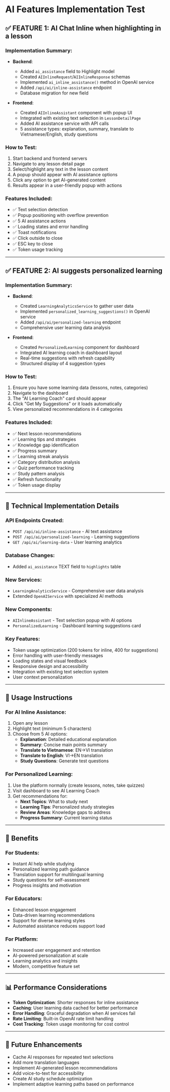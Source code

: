 # AI Features Implementation Test

## ✅ FEATURE 1: AI Chat Inline when highlighting in a lesson

### Implementation Summary:
- **Backend**: 
  - Added `ai_assistance` field to Highlight model
  - Created `AIInlineRequest`/`AIInlineResponse` schemas
  - Implemented `ai_inline_assistance()` method in OpenAI service
  - Added `/api/ai/inline-assistance` endpoint
  - Database migration for new field

- **Frontend**:
  - Created `AIInlineAssistant` component with popup UI
  - Integrated with existing text selection in `LessonDetailPage`
  - Added AI assistance service with API calls
  - 5 assistance types: explanation, summary, translate to Vietnamese/English, study questions

### How to Test:
1. Start backend and frontend servers
2. Navigate to any lesson detail page
3. Select/highlight any text in the lesson content
4. A popup should appear with AI assistance options
5. Click any option to get AI-generated content
6. Results appear in a user-friendly popup with actions

### Features Included:
- ✅ Text selection detection
- ✅ Popup positioning with overflow prevention
- ✅ 5 AI assistance actions
- ✅ Loading states and error handling
- ✅ Toast notifications
- ✅ Click outside to close
- ✅ ESC key to close
- ✅ Token usage tracking

---

## ✅ FEATURE 2: AI suggests personalized learning

### Implementation Summary:
- **Backend**:
  - Created `LearningAnalyticsService` to gather user data
  - Implemented `personalized_learning_suggestions()` in OpenAI service
  - Added `/api/ai/personalized-learning` endpoint
  - Comprehensive user learning data analysis

- **Frontend**:
  - Created `PersonalizedLearning` component for dashboard
  - Integrated AI learning coach in dashboard layout
  - Real-time suggestions with refresh capability
  - Structured display of 4 suggestion types

### How to Test:
1. Ensure you have some learning data (lessons, notes, categories)
2. Navigate to the dashboard
3. The "AI Learning Coach" card should appear
4. Click "Get My Suggestions" or it loads automatically
5. View personalized recommendations in 4 categories

### Features Included:
- ✅ Next lesson recommendations
- ✅ Learning tips and strategies
- ✅ Knowledge gap identification
- ✅ Progress summary
- ✅ Learning streak analysis
- ✅ Category distribution analysis
- ✅ Quiz performance tracking
- ✅ Study pattern analysis
- ✅ Refresh functionality
- ✅ Token usage display

---

## 🔧 Technical Implementation Details

### API Endpoints Created:
- `POST /api/ai/inline-assistance` - AI text assistance
- `POST /api/ai/personalized-learning` - Learning suggestions
- `GET /api/ai/learning-data` - User learning analytics

### Database Changes:
- Added `ai_assistance` TEXT field to `highlights` table

### New Services:
- `LearningAnalyticsService` - Comprehensive user data analysis
- Extended `OpenAIService` with specialized AI methods

### New Components:
- `AIInlineAssistant` - Text selection popup with AI options
- `PersonalizedLearning` - Dashboard learning suggestions card

### Key Features:
- Token usage optimization (200 tokens for inline, 400 for suggestions)
- Error handling with user-friendly messages
- Loading states and visual feedback
- Responsive design and accessibility
- Integration with existing text selection system
- User context personalization

---

## 🚀 Usage Instructions

### For AI Inline Assistance:
1. Open any lesson
2. Highlight text (minimum 5 characters)
3. Choose from 5 AI options:
   - **Explanation**: Detailed educational explanation
   - **Summary**: Concise main points summary
   - **Translate to Vietnamese**: EN→VI translation
   - **Translate to English**: VI→EN translation
   - **Study Questions**: Generate test questions

### For Personalized Learning:
1. Use the platform normally (create lessons, notes, take quizzes)
2. Visit dashboard to see AI Learning Coach
3. Get recommendations for:
   - **Next Topics**: What to study next
   - **Learning Tips**: Personalized study strategies  
   - **Review Areas**: Knowledge gaps to address
   - **Progress Summary**: Current learning status

---

## 🎯 Benefits

### For Students:
- Instant AI help while studying
- Personalized learning path guidance
- Translation support for multilingual learning
- Study questions for self-assessment
- Progress insights and motivation

### For Educators:
- Enhanced lesson engagement
- Data-driven learning recommendations
- Support for diverse learning styles
- Automated assistance reduces support load

### For Platform:
- Increased user engagement and retention
- AI-powered personalization at scale
- Learning analytics and insights
- Modern, competitive feature set

---

## 📊 Performance Considerations

- **Token Optimization**: Shorter responses for inline assistance
- **Caching**: User learning data cached for better performance  
- **Error Handling**: Graceful degradation when AI services fail
- **Rate Limiting**: Built-in OpenAI rate limit handling
- **Cost Tracking**: Token usage monitoring for cost control

---

## 🔮 Future Enhancements

- Cache AI responses for repeated text selections
- Add more translation languages
- Implement AI-generated lesson recommendations
- Add voice-to-text for accessibility
- Create AI study schedule optimization
- Implement adaptive learning paths based on performance 